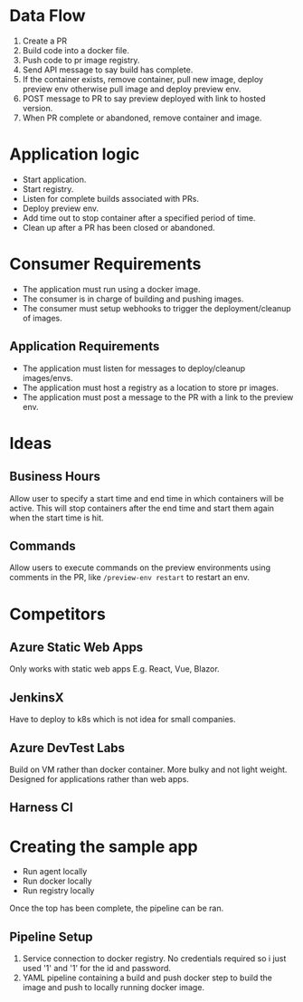 # Data Flow

1. Create a PR
2. Build code into a docker file.
3. Push code to pr image registry.
4. Send API message to say build has complete.
5. If the container exists, remove container, pull new image, deploy preview env
otherwise pull image and deploy preview env.
6. POST message to PR to say preview deployed with link to hosted version.
7. When PR complete or abandoned, remove container and image.

# Application logic

- Start application.
- Start registry.
- Listen for complete builds associated with PRs.
- Deploy preview env.
- Add time out to stop container after a specified period of time.
- Clean up after a PR has been closed or abandoned.

# Consumer Requirements

- The application must run using a docker image.
- The consumer is in charge of building and pushing images.
- The consumer must setup webhooks to trigger the deployment/cleanup of images.

## Application Requirements

- The application must listen for messages to deploy/cleanup images/envs.
- The application must host a registry as a location to store pr images.
- The application must post a message to the PR with a link to the preview env.

# Ideas

## Business Hours

Allow user to specify a start time and end time in which containers will be
active. This will stop containers after the end time and start them again when
the start time is hit.

## Commands

Allow users to execute commands on the preview environments using comments in
the PR, like `/preview-env restart` to restart an env.

# Competitors

## Azure Static Web Apps

Only works with static web apps E.g. React, Vue, Blazor.

## JenkinsX

Have to deploy to k8s which is not idea for small companies.

## Azure DevTest Labs

Build on VM rather than docker container. More bulky and not light weight.
Designed for applications rather than web apps.

## Harness CI

# Creating the sample app

- Run agent locally
- Run docker locally
- Run registry locally

Once the top has been complete, the pipeline can be ran.

## Pipeline Setup

1. Service connection to docker registry. No credentials required so i just used
'1' and '1' for the id and password.
2. YAML pipeline containing a build and push docker step to build the image and
push to locally running docker image.
